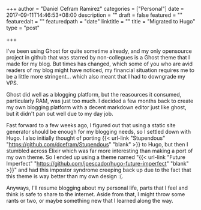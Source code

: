 +++
author = "Daniel Cefram Ramirez"
categories = ["Personal"]
date = 2017-09-11T14:46:53+08:00
description = ""
draft = false
featured = ""
featuredalt = ""
featuredpath = "date"
linktitle = ""
title = "Migrated to Hugo"
type = "post"

+++

I've been using Ghost for quite sometime already, and my only opensource project in github that was
starred by non-collegues is a Ghost theme that I made for my blog. But times has changed, which some
of you who are avid readers of my blog might have noticed, my financial situation requires me to be
a little more stringent... which also meant that I had to downgrade my VPS.

Ghost did well as a blogging platform, but the reasources it consumed, particularly RAM, was just
too much. I decided a few months back to create my own blogging platform with a decent markdown
editor just like ghost, but it didn't pan out well due to my day job.

Fast forward to a few weeks ago, I figured out that using a static site generator should be enough
for my blogging needs, so I settled down with Hugo. I also initially thought of porting
{{< url-link "Stupendous" "https://github.com/dcefram/Stupendous" "blank" >}} to Hugo, but then I
stumbled across Elixir which was far more interesting than making a port of my own theme. So I ended
up using a theme named
"{{< url-link "Future Imperfect" "https://github.com/jpescador/hugo-future-imperfect" "blank" >}}"
and had this impostor syndrome creeping back up due to the fact that this theme is way better
than my own design :(.

Anyways, I'll resume blogging about my personal life, parts that I feel and think is safe to share
to the internet. Aside from that, I might throw some rants or two, or maybe something new that I
learned along the way.